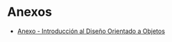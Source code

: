 # Anexos
* [Anexo - Introducción al Diseño Orientado a Objetos]([https://github.com/Naguirre0102/SistemaGestionTurnos/blob/main/Anexo%20-%20Introducci%C3%B3n%20al%20Dise%C3%B1o%20Orientado%20a%20Objetos](https://github.com/Naguirre0102/SistemaGestionTurnos/blob/main/introduccion.md))

